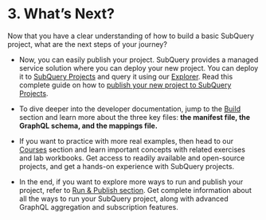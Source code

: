# 3. What’s Next?

Now that you have a clear understanding of how to build a basic SubQuery project, what are the next steps of your journey?

- Now, you can easily publish your project. SubQuery provides a managed service solution where you can deploy your new project. You can deploy it to [SubQuery Projects](https://project.subquery.network) and query it using our [Explorer](https://explorer.subquery.network). Read this complete guide on how to [publish your new project to SubQuery Projects](../../run_publish/publish.md).

- To dive deeper into the developer documentation, jump to the [Build ](../../build/introduction.md) section and learn more about the three key files: **the manifest file, the GraphQL schema, and the mappings file.**

- If you want to practice with more real examples, then head to our [Courses](../academy/herocourse/welcome.md) section and learn important concepts with related exercises and lab workbooks. Get access to readily available and open-source projects, and get a hands-on experience with SubQuery projects.

- In the end, if you want to explore more ways to run and publish your project, refer to [Run & Publish section](../../run_publish/run.md). Get complete information about all the ways to run your SubQuery project, along with advanced GraphQL aggregation and subscription features.